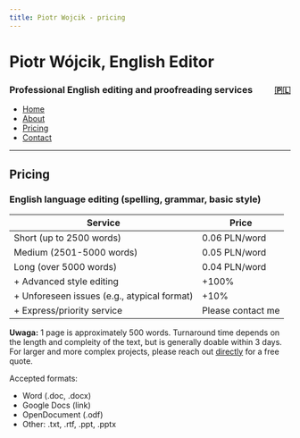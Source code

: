 ```yaml
---
title: Piotr Wojcik - pricing
---
```

<link rel="stylesheet" href="style.css">

# Piotr Wójcik, English Editor

<h3><div style="float: left">Professional English editing and proofreading services</div><div style="float: right"><a href="cennik.html" title="Kliknij tutaj, aby zobaczyć wersję polską">🇵🇱</a></div><div style="clear: both;"></div></h3>

- [Home](index_en.md)
- [About](about.md)
- [Pricing](pricing.md)
- [Contact](contact.md)

---

## Pricing

### English language editing (spelling, grammar, basic style)

| Service                         | Price            |
|---------------------------------|------------------|
| Short (up to 2500 words)        | 0.06 PLN/word    |
| Medium (2501-5000 words)        | 0.05 PLN/word    |
| Long (over 5000 words)          | 0.04 PLN/word    |
| + Advanced style editing        | +100%            |
| + Unforeseen issues (e.g., atypical format) | +10% |
| + Express/priority service      | Please contact me |

**Uwaga:** 1 page is approximately 500 words. Turnaround time depends on the length and compleity of the text, but is generally doable within 3 days. For larger and more complex projects, please reach out [directly](contact.md) for a free quote.

Accepted formats:
- Word (.doc, .docx)
- Google Docs (link)
- OpenDocument (.odf)
- Other: .txt, .rtf, .ppt, .pptx